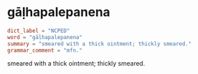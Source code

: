 # gāḷhapalepanena

``` toml
dict_label = "NCPED"
word = "gāḷhapalepanena"
summary = "smeared with a thick ointment; thickly smeared."
grammar_comment = "mfn."
```

smeared with a thick ointment; thickly smeared.

